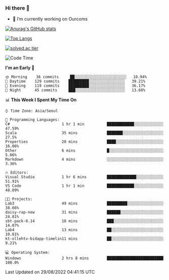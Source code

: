 ### Hi there 👋

- 🔭 I’m currently working on Ourcoms

<!--
**Rhange/Rhange** is a ✨ _special_ ✨ repository because its `README.md` (this file) appears on your GitHub profile.

Here are some ideas to get you started:

- 🌱 I’m currently learning ...
- 👯 I’m looking to collaborate on ...
- 🤔 I’m looking for help with ...
- 💬 Ask me about ...
- 📫 How to reach me: ...
- 😄 Pronouns: ...
- ⚡ Fun fact: ...
-->

[![Anurag's GitHub stats](https://github-readme-stats.vercel.app/api?username=rhange&show_icons=true&theme=gruvbox)](https://github.com/anuraghazra/github-readme-stats)

[![Top Langs](https://github-readme-stats.vercel.app/api/top-langs/?username=rhange&layout=compact&theme=gruvbox)](https://github.com/anuraghazra/github-readme-stats)

[![solved.ac tier](http://mazassumnida.wtf/api/generate_badge?boj=rhange0511)](https://solved.ac/rhange0511)

  <!--START_SECTION:waka-->
![Code Time](http://img.shields.io/badge/Code%20Time-523%20hrs%2023%20mins-blue)

**I'm an Early 🐤** 

```text
🌞 Morning    36 commits     ██░░░░░░░░░░░░░░░░░░░░░░░   10.94% 
🌆 Daytime    129 commits    █████████░░░░░░░░░░░░░░░░   39.21% 
🌃 Evening    119 commits    █████████░░░░░░░░░░░░░░░░   36.17% 
🌙 Night      45 commits     ███░░░░░░░░░░░░░░░░░░░░░░   13.68%

```


📊 **This Week I Spent My Time On** 

```text
⌚︎ Time Zone: Asia/Seoul

💬 Programming Languages: 
C#                       1 hr 1 min          ████████████░░░░░░░░░░░░░   47.59% 
Scala                    35 mins             ███████░░░░░░░░░░░░░░░░░░   27.5% 
Properties               20 mins             ████░░░░░░░░░░░░░░░░░░░░░   16.06% 
Other                    6 mins              █░░░░░░░░░░░░░░░░░░░░░░░░   5.06% 
Markdown                 4 mins              ░░░░░░░░░░░░░░░░░░░░░░░░░   3.36%

🔥 Editors: 
Visual Studio            1 hr 6 mins         █████████████░░░░░░░░░░░░   51.91% 
VS Code                  1 hr 1 min          ████████████░░░░░░░░░░░░░   48.09%

🐱‍💻 Projects: 
Lab3                     49 mins             █████████░░░░░░░░░░░░░░░░   38.66% 
daisy-rap-new            31 mins             ██████░░░░░░░░░░░░░░░░░░░   24.81% 
sbt-pack-0.14            18 mins             ███░░░░░░░░░░░░░░░░░░░░░░   14.07% 
Lab4                     13 mins             ██░░░░░░░░░░░░░░░░░░░░░░░   10.81% 
kt-ollehtv-bidapp-timelin11 mins             ██░░░░░░░░░░░░░░░░░░░░░░░   9.21%

💻 Operating System: 
Windows                  2 hrs 8 mins        █████████████████████████   100.0%

```


 Last Updated on 29/08/2022 04:41:15 UTC
<!--END_SECTION:waka-->

